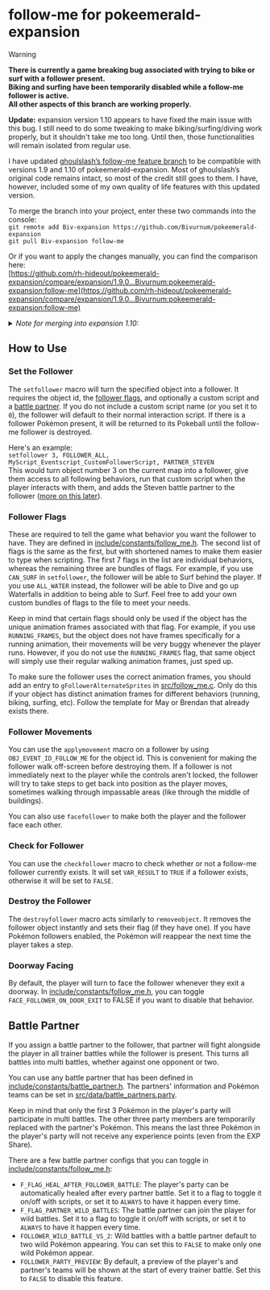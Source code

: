 # follow‐me for pokeemerald-expansion

> [!WARNING]
> **There is currently a game breaking bug associated with trying to bike or surf with a follower present.**  
> **Biking and surfing have been temporarily disabled while a follow-me follower is active.**  
> **All other aspects of this branch are working properly.**
>
> **Update:** expansion version 1.10 appears to have fixed the main issue with this bug. I still need to do some tweaking to make biking/surfing/diving work properly, but it shouldn't take me too long. Until then, those functionalities will remain isolated from regular use.

I have updated [ghoulslash’s follow-me feature branch](https://github.com/ghoulslash/pokeemerald/tree/follow_me) to be compatible with versions 1.9 and 1.10 of pokeemerald-expansion. Most of ghoulslash’s original code remains intact, so most of the credit still goes to them. I have, however, included some of my own quality of life features with this updated version.

To merge the branch into your project, enter these two commands into the console:  
`git remote add Biv-expansion https://github.com/Bivurnum/pokeemerald-expansion`  
`git pull Biv-expansion follow-me`

Or if you want to apply the changes manually, you can find the comparison here:  
[https://github.com/rh-hideout/pokeemerald-expansion/compare/expansion/1.9.0...Bivurnum:pokeemerald-expansion:follow-me](https://github.com/rh-hideout/pokeemerald-expansion/compare/expansion/1.9.0...Bivurnum:pokeemerald-expansion:follow-me)

<details>
    <summary><i>Note for merging into expansion 1.10:</i></summary>

>   Any merge conflicts should be able to be resolved by accepting both changes (current first).  
>   Any files that have been deleted in 1.10 can remain deleted.
</details>

## How to Use
### Set the Follower
The `setfollower` macro will turn the specified object into a follower. It requires the object id, the [follower flags](#follower-flags), and optionally a custom script and a [battle partner](#battle-partner). If you do not include a custom script name (or you set it to `0`), the follower will default to their normal interaction script. If there is a follower Pokémon present, it will be returned to its Pokeball until the follow-me follower is destroyed.

Here's an example:  
`setfollower 3, FOLLOWER_ALL, MyScript_Eventscript_CustomFollowerScript, PARTNER_STEVEN`  
This would turn object number 3 on the current map into a follower, give them access to all following behaviors, run that custom script when the player interacts with them, and adds the Steven battle partner to the follower ([more on this later](#battle-partner)).

### Follower Flags
These are required to tell the game what behavior you want the follower to have. They are defined in [include/constants/follow_me.h](https://github.com/Bivurnum/pokeemerald/blob/follow-me-expansion/include/constants/follow_me.h). The second list of flags is the same as the first, but with shortened names to make them easier to type when scripting. The first 7 flags in the list are individual behaviors, whereas the remaining three are bundles of flags. For example, if you use `CAN_SURF` in `setfollower`, the follower will be able to Surf behind the player. If you use `ALL_WATER` instead, the follower will be able to Dive and go up Waterfalls in addition to being able to Surf. Feel free to add your own custom bundles of flags to the file to meet your needs.

Keep in mind that certain flags should only be used if the object has the unique animation frames associated with that flag. For example, if you use `RUNNING_FRAMES`, but the object does not have frames specifically for a running animation, their movements will be very buggy whenever the player runs. However, if you do not use the `RUNNING_FRAMES` flag, that same object will simply use their regular walking animation frames, just sped up.

To make sure the follower uses the correct animation frames, you should add an entry to `gFollowerAlternateSprites` in [src/follow_me.c](https://github.com/Bivurnum/pokeemerald/blob/follow-me-expansion/src/follow_me.c#L72). Only do this if your object has distinct animation frames for different behaviors (running, biking, surfing, etc). Follow the template for May or Brendan that already exists there.

### Follower Movements
You can use the `applymovement` macro on a follower by using `OBJ_EVENT_ID_FOLLOW_ME` for the object id. This is convenient for making the follower walk off-screen before destroying them. If a follower is not immediately next to the player while the controls aren't locked, the follower will try to take steps to get back into position as the player moves, sometimes walking through impassable areas (like through the middle of buildings).

You can also use `facefollower` to make both the player and the follower face each other.

### Check for Follower
You can use the `checkfollower` macro to check whether or not a follow-me follower currently exists. It will set `VAR_RESULT` to `TRUE` if a follower exists, otherwise it will be set to `FALSE`.

### Destroy the Follower
The `destroyfollower` macro acts similarly to `removeobject`. It removes the follower object instantly and sets their flag (if they have one). If you have Pokémon followers enabled, the Pokémon will reappear the next time the player takes a step.

### Doorway Facing
By default, the player will turn to face the follower whenever they exit a doorway. In [include/constants/follow_me.h](https://github.com/Bivurnum/pokeemerald/blob/follow-me-expansion/include/constants/follow_me.h), you can toggle `FACE_FOLLOWER_ON_DOOR_EXIT` to FALSE if you want to disable that behavior.

## Battle Partner
If you assign a battle partner to the follower, that partner will fight alongside the player in all trainer battles while the follower is present. This turns all battles into multi battles, whether against one opponent or two.

You can use any battle partner that has been defined in [include/constants/battle_partner.h](https://github.com/rh-hideout/pokeemerald-expansion/blob/master/include/constants/battle_partner.h). The partners' information and Pokémon teams can be set in [src/data/battle_partners.party](https://github.com/rh-hideout/pokeemerald-expansion/blob/master/src/data/battle_partners.party).

Keep in mind that only the first 3 Pokémon in the player's party will participate in multi battles. The other three party members are temporarily replaced with the partner's Pokémon. This means the last three Pokémon in the player's party will not receive any experience points (even from the EXP Share).

There are a few battle partner configs that you can toggle in [include/constants/follow_me.h](https://github.com/Bivurnum/pokeemerald/blob/follow-me-expansion/include/constants/follow_me.h):
* `F_FLAG_HEAL_AFTER_FOLLOWER_BATTLE`: The player's party can be automatically healed after every partner battle. Set it to a flag to toggle it on/off with scripts, or set it to `ALWAYS` to have it happen every time.
* `F_FLAG_PARTNER_WILD_BATTLES`: The battle partner can join the player for wild battles. Set it to a flag to toggle it on/off with scripts, or set it to `ALWAYS` to have it happen every time.
* `FOLLOWER_WILD_BATTLE_VS_2`: Wild battles with a battle partner default to two wild Pokémon appearing. You can set this to `FALSE` to make only one wild Pokémon appear.
* `FOLLOWER_PARTY_PREVIEW`: By default, a preview of the player's and partner's teams will be shown at the start of every trainer battle. Set this to `FALSE` to disable this feature. 
